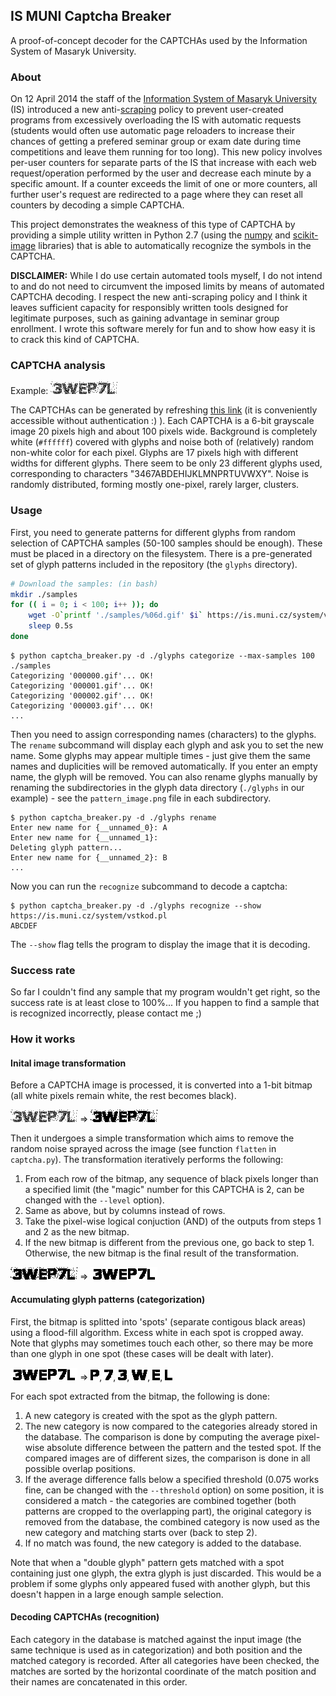 ## IS MUNI Captcha Breaker

A proof-of-concept decoder for the CAPTCHAs used by the Information System of Masaryk University.

### About

On 12 April 2014 the staff of the [Information System of Masaryk University](https://is.muni.cz/) (IS) introduced a new anti-[scraping](https://en.wikipedia.org/wiki/Web_scraping) policy to prevent user-created programs from excessively overloading the IS with automatic requests (students would often use automatic page reloaders to increase their chances of getting a prefered seminar group or exam date during time competitions and leave them running for too long). This new policy involves per-user counters for separate parts of the IS that increase with each web request/operation performed by the user and decrease each minute by a specific amount. If a counter exceeds the limit of one or more counters, all further user's request are redirected to a page where they can reset all counters by decoding a simple CAPTCHA.

This project demonstrates the weakness of this type of CAPTCHA by providing a simple utility written in Python 2.7 (using the [numpy](http://docs.scipy.org/doc/numpy/) and [scikit-image](http://scikit-image.org) libraries) that is able to automatically recognize the symbols in the CAPTCHA.

**DISCLAIMER:** While I do use certain automated tools myself, I do not intend to and do not need to circumvent the imposed limits by means of automated CAPTCHA decoding. I respect the new anti-scraping policy and I think it leaves sufficient capacity for responsibly written tools designed for legitimate purposes, such as gaining advantage in seminar group enrollment. I wrote this software merely for fun and to show how easy it is to crack this kind of CAPTCHA.

### CAPTCHA analysis

Example: ![example](https://raw.githubusercontent.com/WOnder93/is-muni-captcha-breaker/master/images/example.gif)

The CAPTCHAs can be generated by refreshing [this link](https://is.muni.cz/system/vstkod.pl) (it is conveniently accessible without authentication :) ). Each CAPTCHA is a 6-bit grayscale image 20 pixels high and about 100 pixels wide. Background is completely white (`#ffffff`) covered with glyphs and noise both of (relatively) random non-white color for each pixel. Glyphs are 17 pixels high with different widths for different glyphs. There seem to be only 23 different glyphs used, corresponding to characters "3467ABDEHIJKLMNPRTUVWXY". Noise is randomly distributed, forming mostly one-pixel, rarely larger, clusters.

### Usage

First, you need to generate patterns for different glyphs from random selection of CAPTCHA samples (50-100 samples should be enough). These must be placed in a directory on the filesystem. There is a pre-generated set of glyph patterns included in the repository (the `glyphs` directory).

```bash
# Download the samples: (in bash)
mkdir ./samples
for (( i = 0; i < 100; i++ )); do
    wget -O`printf './samples/%06d.gif' $i` https://is.muni.cz/system/vstkod.pl
    sleep 0.5s
done
```

```
$ python captcha_breaker.py -d ./glyphs categorize --max-samples 100 ./samples
Categorizing '000000.gif'... OK!
Categorizing '000001.gif'... OK!
Categorizing '000002.gif'... OK!
Categorizing '000003.gif'... OK!
...
```

Then you need to assign corresponding names (characters) to the glyphs. The `rename` subcommand will display each glyph and ask you to set the new name. Some glyphs may appear multiple times - just give them the same names and duplicities will be removed automatically. If you enter an empty name, the glyph will be removed. You can also rename glyphs manually by renaming the subdirectories in the glyph data directory (`./glyphs` in our example) - see the `pattern_image.png` file in each subdirectory.

```
$ python captcha_breaker.py -d ./glyphs rename
Enter new name for {__unnamed_0}: A
Enter new name for {__unnamed_1}: 
Deleting glyph pattern...
Enter new name for {__unnamed_2}: B
...
```

Now you can run the `recognize` subcommand to decode a captcha:

```
$ python captcha_breaker.py -d ./glyphs recognize --show https://is.muni.cz/system/vstkod.pl
ABCDEF
```

The `--show` flag tells the program to display the image that it is decoding.

### Success rate

So far I couldn't find any sample that my program wouldn't get right, so the success rate is at least close to 100%... If you happen to find a sample that is recognized incorrectly, please contact me ;)

### How it works

#### Inital image transformation

Before a CAPTCHA image is processed, it is converted into a 1-bit bitmap (all white pixels remain white, the rest becomes black).

![example](https://raw.githubusercontent.com/WOnder93/is-muni-captcha-breaker/master/images/example.gif) =>
![example_bitmap](https://raw.githubusercontent.com/WOnder93/is-muni-captcha-breaker/master/images/example_bitmap.png)

Then it undergoes a simple transformation which aims to remove the random noise sprayed across the image (see function `flatten` in `captcha.py`). The transformation iteratively performs the following:

1. From each row of the bitmap, any sequence of black pixels longer than a specified limit (the "magic" number for this CAPTCHA is 2, can be changed with the `--level` option).
2. Same as above, but by columns instead of rows.
3. Take the pixel-wise logical conjuction (AND) of the outputs from steps 1 and 2 as the new bitmap.
4. If the new bitmap is different from the previous one, go back to step 1. Otherwise, the new bitmap is the final result of the transformation.

![example_bitmap](https://raw.githubusercontent.com/WOnder93/is-muni-captcha-breaker/master/images/example_bitmap.png) =>
![example_no_noise](https://raw.githubusercontent.com/WOnder93/is-muni-captcha-breaker/master/images/example_no_noise.png)

#### Accumulating glyph patterns (categorization)

First, the bitmap is splitted into 'spots' (separate contigous black areas) using a flood-fill algorithm. Excess white in each spot is cropped away. Note that glyphs may sometimes touch each other, so there may be more than one glyph in one spot (these cases will be dealt with later).

![example_no_noise](https://raw.githubusercontent.com/WOnder93/is-muni-captcha-breaker/master/images/example_no_noise.png) =>
![example_glyph_0](https://raw.githubusercontent.com/WOnder93/is-muni-captcha-breaker/master/images/example_glyph_0.png),
![example_glyph_1](https://raw.githubusercontent.com/WOnder93/is-muni-captcha-breaker/master/images/example_glyph_1.png),
![example_glyph_2](https://raw.githubusercontent.com/WOnder93/is-muni-captcha-breaker/master/images/example_glyph_2.png),
![example_glyph_3](https://raw.githubusercontent.com/WOnder93/is-muni-captcha-breaker/master/images/example_glyph_3.png),
![example_glyph_4](https://raw.githubusercontent.com/WOnder93/is-muni-captcha-breaker/master/images/example_glyph_4.png),
![example_glyph_5](https://raw.githubusercontent.com/WOnder93/is-muni-captcha-breaker/master/images/example_glyph_5.png)

For each spot extracted from the bitmap, the following is done:

1. A new category is created with the spot as the glyph pattern.
2. The new category is now compared to the categories already stored in the database. The comparison is done by computing the average pixel-wise absolute difference between the pattern and the tested spot. If the compared images are of different sizes, the comparison is done in all possible overlap positions.
3. If the average difference falls below a specified threshold (0.075 works fine, can be changed with the `--threshold` option) on some position, it is considered a match - the categories are combined together (both patterns are cropped to the overlapping part), the original category is removed from the database, the combined category is now used as the new category and matching starts over (back to step 2).
4. If no match was found, the new category is added to the database.

Note that when a "double glyph" pattern gets matched with a spot containing just one glyph, the extra glyph is just discarded. This would be a problem if some glyphs only appeared fused with another glyph, but this doesn't happen in a large enough sample selection.

#### Decoding CAPTCHAs (recognition)

Each category in the database is matched against the input image (the same technique is used as in categorization) and both position and the matched category is recorded. After all categories have been checked, the matches are sorted by the horizontal coordinate of the match position and their names are concatenated in this order.